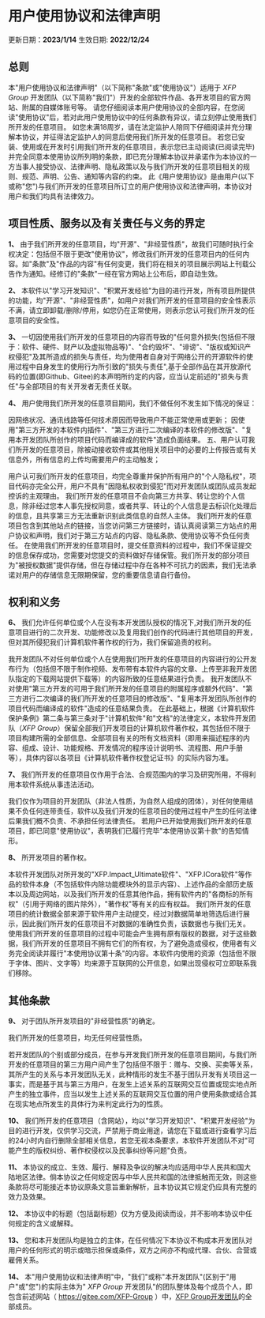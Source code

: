 # 用户使用协议和法律声明

更新日期：**2023/1/14**
生效日期: **2022/12/24**

## 总则

本"用户使用协议和法律声明"（以下简称"条款"或"使用协议"）适用于 _XFP Group_ 开发团队（以下简称"我们"）开发的全部软件作品、各开发项目的官方网站、附属的自媒体账号等。
请您仔细阅读本用户使用协议的全部内容，在您阅读"使用协议"后，若对此用户使用协议中的任何条款有异议，请立刻停止使用我们所开发的任意项目。
如您未满18周岁，请在法定监护人陪同下仔细阅读并充分理解本协议，并征得法定监护人的同意后使用我们所开发的任意项目。
若您已安装、使用或在开发时引用我们所开发的任意项目，表示您已主动阅读(已阅读完毕)并完全同意本使用协议所列明的条款，即已充分理解本协议并承诺作为本协议的一方当事人接受协议、法律声明、隐私政策以及与我们所开发的任意项目相关的规则、规范、声明、公告、通知等内容的约束。
此《用户使用协议》是由用户(以下或称"您")与我们所开发的任意项目所订立的用户使用协议和法律声明，本协议对用户和我们均具有法律效力。

## 项目性质、服务以及有关责任与义务的界定

**1、**
由于我们所开发的任意项目，均"开源"、"非经营性质"，故我们可随时执行全权决定：包括但不限于更改"使用协议"，修改我们所开发的任意项目内的任何内容。如"条款"及"作品的内容"有任何变更，我们将在相关的项目展示网站上刊载公告作为通知。经修订的"条款"一经在官方网站上公布后，即自动生效。

**2、**
本软件以"学习开发知识"、"积累开发经验"为目的进行开发，所有项目所提供的功能，均"开源"、"非经营性质"，如用户对我们所开发的任意项目的安全性表示不满，请立即卸载/删除/停用，如您仍在正常使用，则表示您认可我们所开发的任意项目的安全性。

**3、**
一切因使用我们所开发的任意项目的内容而导致的"任何意外损失(包括但不限于：软件、硬件、财产以及虚拟物品等)"、"合约毁坏"、"诽谤"、"版权或知识产权侵犯"及其所造成的损失与责任，均为使用者自身对于网络公开的开源软件的使用过程中自身发生的使用行为所引致的"损失与责任",基于全部作品在其开放源代码的位置(即Github、Gitee)的本声明所约定的内容，应当认定前述的"损失与责任"与全部项目的有关开发者无责任关联。

**4、**
用户使用我们所开发的任意项目期间，我们不做任何不发生如下情况的保证：

因网络状况、通讯线路等任何技术原因而导致用户不能正常使用或更新；
因使用"第三方开发的本软件内插件"、"第三方进行二次编译的本软件的修改版"、"复用本开发团队所创作的项目代码而编译成的软件"造成负面结果。
五、用户认可我们所开发的任意项目，除被动接收软件或其他相关项目中的必要的上传报告或有关信息外，所有信息的上传均需要用户的主动触发；

用户认可我们所开发的任意项目，均完全尊重并保护所有用户的"个人隐私权"，项目代码亦完全公开，用户不具有"因隐私权收到侵犯"而对开发团队或团队成员发起控诉的主观理由。
我们所开发的任意项目不会向第三方共享、转让您的个人信息，除非经过您本人事先授权同意，或者共享、转让的个人信息是去标识化处理后的信息，且共享第三方无法重新识别此类信息的自然人主体。
我们所开发的任意项目包含到其他站点的链接，当您访问第三方链接时，请认真阅读第三方站点的用户协议和声明，我们对于第三方站点的内容、隐私条款、使用协议等不负任何责任。
在使用我们所开发的任意项目时，提交任意资料的过程中，我们不保证提交的信息保存成功，您需要对您提交的资料做好存储保管。我们所开发的部分项目为"被授权数据"提供存储，但在存储过程中存在各种不可抗力的因素，我们无法承诺对用户的存储信息无限期保留，您的重要信息请自行备份。

## 权利和义务

**6、**
我们允许任何单位或个人在没有本开发团队授权的情况下,对我们所开发的任意项目进行的二次开发、功能修改以及复用我们创作的代码进行其他项目的开发，但对其所侵犯我们计算机软件著作权的行为，我们保留追责的权利。

我开发团队不对任何单位或个人在使用我们所开发的任意项目的内容进行的公开发布行为（包括但不限于制作视频、发布带有本软件内容的文章、上传至非我开发团队指定的下载网站提供下载等）的内容所致的任意结果进行负责。
我开发团队不对使用"第三方开发的可用于我们所开发的任意项目的附属程序或额外代码"、"第三方进行二次编译的我们所开发的任意项目的修改版"、"复用本开发团队所创作的项目代码而编译成的软件"造成的任意结果负责。
在此基础上，根据《计算机软件保护条例》第二条与第三条对于"计算机软件"和"文档"的法律定义，本软件开发团队（_XFP Group_）保留全部我们开发项目的计算机软件著作权，其包括但不限于项目构建所需的全部信息、全部项目有关的所有文档资料（即用来描述程序的内容、组成、设计、功能规格、开发情况的程序设计说明书、流程图、用户手册等），具体内容以各项目《计算机软件著作权登记证书》的实际内容为准。

**7、**
我们所开发的任意项目仅作用于合法、合规范围内的学习及研究所用，不得利用本软件系统从事违法活动。

我们仅作为项目的开发团队（非法人性质，为自然人组成的团体），对任何使用结果不负任何连带责任，软件以及我们开发的任意项目的使用过程中产生的任何法律后果我们概不负责、不承担任何法律责任。
若用户已开始使用我们所开发的任意项目，即已同意"使用协议"，表明我们已履行完毕"本使用协议第十款"的告知情形。

**8、**
所开发项目的著作权。

本软件开发团队对所开发的"XFP.Impact_Ultimate软件"、"XFP.ICora软件"等作品的软件本身（不包括软件内除功能模块外的显示内容）、上述作品的全部历史版本以及周边网站，以及我们所开发的任意其他作品，拥有软件内的"各商标的所有权"（引用于网络的图片除外），"著作权"等有关的应有权益。
我们所开发的任意项目的统计数据全部来源于软件用户主动提交，经过对数据简单地筛选后进行展示，因此我们所开发的任意项目不对数据的准确性负责，该数据也与我们无关。
使用我们所开发的任意项目的过程中可能会产生拥有原有版权的数据，对于这些数据，我们所开发的任意项目不拥有它们的所有权，为了避免造成侵权，使用者有义务完全阅读并履行"本使用协议第十条"的内容。本软件内使用的资源（包括但不限于字体、图片、文字等）均来源于互联网的公开信息，如果出现侵权可立即联系我们移除。

## 其他条款

**9、**
对于团队所开发项目的"非经营性质"的确定。

我们所开发的任意项目，均无任何经营性质。

若开发团队的个别或部分成员，在参与开发我们所开发的任意项目期间，与我们所开发的任意项目的第三方用户间产生了包括但不限于：赠与、交换、买卖等关系，其所产生的关系与本开发团队无关，此种情形的发生不基于团队开发有关项目这一事实，而是基于其与第三方用户，在发生上述关系的互联网交互位置或现实地点所产生的独立事件，应当以发生上述关系的互联网交互位置的用户使用条款或结合其在现实地点所发生的具体行为来判定此行为的性质。

**10、**
我们所开发的任意项目（含网站），均以"学习开发知识"、"积累开发经验"为目的进行开发，仅供学习交流，严禁用于商业用途，请您在下载或进行查看学习后的24小时内自行删除全部相关信息，若您无视本条要求，本软件开发团队不对"可能产生的版权纠纷、著作权侵权以及民事纠纷等问题"负责。

**11、**
本协议的成立、生效、履行、解释及争议的解决均应适用中华人民共和国大陆地区法律。倘本协议之任何规定因与中华人民共和国的法律抵触而无效，则这些条款将尽可能接近本协议原条文意旨重新解析，且本协议其它规定仍应具有完整的效力及效果。

**12、**
本协议中的标题（包括副标题）仅为方便及阅读而设，并不影响本协议中任何规定的含义或解释。

**13、**
您和本开发团队均是独立的主体，在任何情况下本协议不构成本开发团队对用户的任何形式的明示或暗示担保或条件，双方之间亦不构成代理、合伙、合营或雇佣关系。

**14、**
本"用户使用协议和法律声明"中，"我们"或称"本开发团队"(区别于"用户"或"您")的实际主体为" _XFP Group_ 开发团队"的团队整体及每个成员个人，即包含前述网站（ https://gitee.com/XFP-Group ）中，[XFP Group开发团队]( https://gitee.com/organizations/XFP-Group/members/list )的全部成员。
